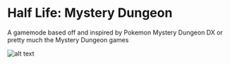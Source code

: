 # Half Life: Mystery Dungeon

A gamemode based off and inspired by Pokemon Mystery Dungeon DX or pretty much the Mystery Dungeon games

![alt text](https://cdn.discordapp.com/attachments/696733081763315803/1032428415703326790/logo.png)

